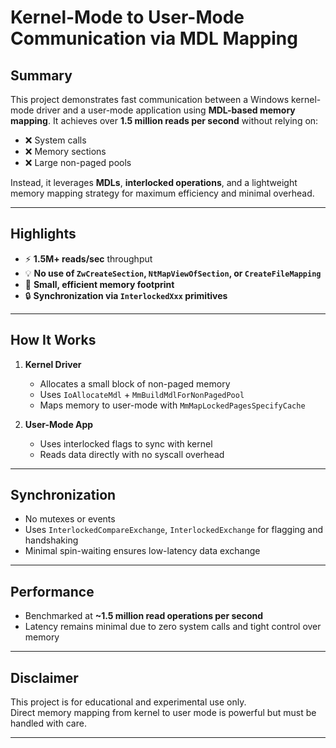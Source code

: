 # Kernel-Mode to User-Mode Communication via MDL Mapping  

## Summary

This project demonstrates  fast communication between a Windows kernel-mode driver and a user-mode application using **MDL-based memory mapping**. It achieves over **1.5 million reads per second** without relying on:

- ❌ System calls
- ❌ Memory sections
- ❌ Large non-paged pools

Instead, it leverages **MDLs**, **interlocked operations**, and a lightweight memory mapping strategy for maximum efficiency and minimal overhead.

---

## Highlights

- ⚡ **1.5M+ reads/sec** throughput
- 💡 **No use of `ZwCreateSection`, `NtMapViewOfSection`, or `CreateFileMapping`**
- 🧠 **Small, efficient memory footprint**
- 🔒 **Synchronization via `InterlockedXxx` primitives**
 
---

## How It Works

1. **Kernel Driver**  
   - Allocates a small block of non-paged memory  
   - Uses `IoAllocateMdl` + `MmBuildMdlForNonPagedPool`  
   - Maps memory to user-mode with `MmMapLockedPagesSpecifyCache`  

2. **User-Mode App**  
    - Uses interlocked flags to sync with kernel  
   - Reads data directly with no syscall overhead

---

## Synchronization

- No mutexes or events
- Uses `InterlockedCompareExchange`, `InterlockedExchange` for flagging and handshaking
- Minimal spin-waiting ensures low-latency data exchange

---

## Performance

- Benchmarked at **~1.5 million read operations per second**
- Latency remains minimal due to zero system calls and tight control over memory

 
---

## Disclaimer

This project is for educational and experimental use only.  
Direct memory mapping from kernel to user mode is powerful but must be handled with care.

---

 
